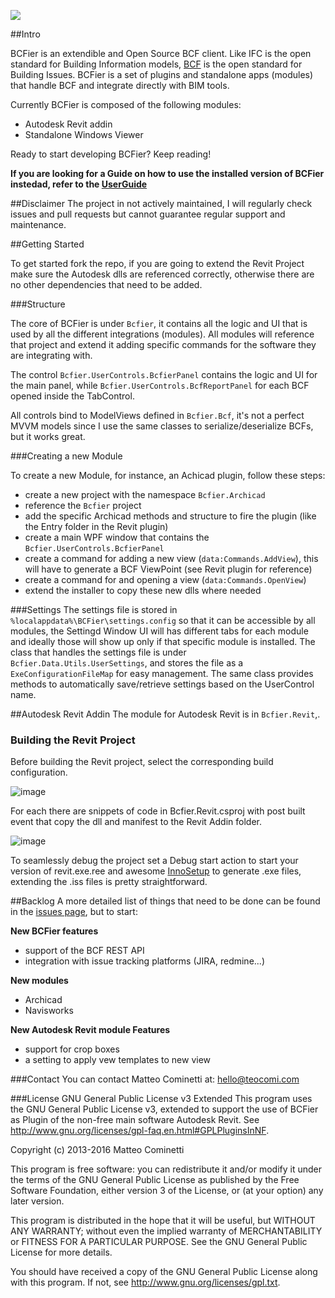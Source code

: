 ![](/Assets/bcfier-text.png)



##Intro

BCFier is an extendible and Open Source BCF client. Like IFC is the open standard for Building Information models, [BCF](https://github.com/BuildingSMART/BCF-XML) is the open standard for Building Issues. BCFier is a set of plugins and standalone apps (modules) that handle BCF and integrate directly with BIM tools.

Currently BCFier is composed of the following modules:
- Autodesk Revit addin
- Standalone Windows Viewer

Ready to start developing BCFier? Keep reading!

**If you are looking for a Guide on how to use the installed version of BCFier instedad, refer to the [UserGuide](http://bcfier.com/userguide/)**

##Disclaimer
The project in not actively maintained, I will regularly check issues and pull requests but cannot guarantee regular support and maintenance.

##Getting Started

To get started fork the repo, if you are going to extend the Revit Project make sure the Autodesk dlls are referenced correctly, otherwise there are no other dependencies that need to be added.

###Structure

The core of BCFier is under `Bcfier`, it contains all the logic and UI that is used by all the different integrations (modules). All modules will reference that project and extend it adding specific commands for the software they are integrating with.

The control `Bcfier.UserControls.BcfierPanel` contains the logic and UI for the main panel, while `Bcfier.UserControls.BcfReportPanel` for each BCF opened inside the TabControl.

All controls bind to ModelViews defined in `Bcfier.Bcf`, it's not a perfect MVVM models since I use the same classes to serialize/deserialize BCFs, but it works great.

###Creating a new Module

To create a new Module, for instance, an Achicad plugin, follow these steps:
- create a new project with the namespace `Bcfier.Archicad`
- reference the `Bcfier` project
- add the specific Archicad methods and structure to fire the plugin (like the Entry folder in the Revit plugin)
- create a main WPF window that contains the `Bcfier.UserControls.BcfierPanel`
- create a command for adding a new view (`data:Commands.AddView`), this will have to generate a BCF ViewPoint (see Revit plugin for reference)
- create a command for and opening a view (`data:Commands.OpenView`)
- extend the installer to copy these new dlls where needed

###Settings
The settings file is stored in `%localappdata%\BCFier\settings.config` so that it can be accessible by all modules, the Settingd Window UI will has different tabs for each module and ideally those will show up only if that specific module is installed.
The class that handles the settings file is under `Bcfier.Data.Utils.UserSettings`, and stores the file as a `ExeConfigurationFileMap` for easy management. The same class provides methods to automatically save/retrieve settings based on the UserControl name.

##Autodesk Revit Addin
The module for Autodesk Revit is in `Bcfier.Revit`,.

### Building the Revit Project

Before building the Revit project, select the corresponding build configuration. 

![image](https://user-images.githubusercontent.com/2679513/33550628-93d0661e-d8e6-11e7-819d-b486b55db05c.png)

For each there are snippets of code in Bcfier.Revit.csproj with post built event that copy the dll and manifest to the Revit Addin folder.

![image](https://user-images.githubusercontent.com/2679513/33550664-b19fb028-d8e6-11e7-8453-3210d022d0db.png)



To seamlessly debug the project set a Debug start action to start your version of revit.exe.ree and awesome [InnoSetup](http://www.jrsoftware.org/isinfo.php) to generate .exe files, extending the .iss files is pretty straightforward.

##Backlog
A more detailed list of things that need to be done can be found in the [issues page](https://github.com/teocomi/BCFier/issues), but to start:

**New BCFier features**
- support of the BCF REST API
- integration with issue tracking platforms (JIRA, redmine...)

**New modules**
- Archicad
- Navisworks

**New Autodesk Revit module Features**
- support for crop boxes
- a setting to apply vew templates to new view

###Contact
You can contact Matteo Cominetti at: hello@teocomi.com

###License
GNU General Public License v3 Extended
This program uses the GNU General Public License v3, extended to support the use of BCFier as Plugin of the non-free main software Autodesk Revit.
See <http://www.gnu.org/licenses/gpl-faq.en.html#GPLPluginsInNF>.

Copyright (c) 2013-2016 Matteo Cominetti

This program is free software: you can redistribute it and/or modify
it under the terms of the GNU General Public License as published by
the Free Software Foundation, either version 3 of the License, or
(at your option) any later version.

This program is distributed in the hope that it will be useful,
but WITHOUT ANY WARRANTY; without even the implied warranty of
MERCHANTABILITY or FITNESS FOR A PARTICULAR PURPOSE.  See the
GNU General Public License for more details.

You should have received a copy of the GNU General Public License
along with this program.  If not, see <http://www.gnu.org/licenses/gpl.txt>.
